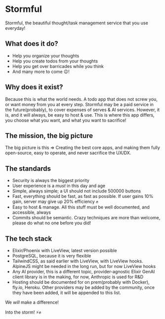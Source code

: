 # Stormful

Stormful, the beautiful thought/task management service that you use everyday!

## What does it do?

* Help you organize your thoughts
* Help you create todos from your thoughts
* Help you get over barricades while you think
* And many more to come 😉!


## Why does it exist?

Because this is what the world needs. A todo app that does not screw you, or want money from you at every step. Stormful may be a paid service in the future(probably), to cover expenses of serves & AI services. However, it is, and it will always, be easy to host & use. This is where this app differs, you choose what you want, and what you want to sacrifice!

## The mission, the big picture

The big picture is this => Creating the best core apps, and making them fully open-source, easy to operate, and never sacrifice the UX/DX.

## The standards

* Security is always the biggest priority
* User experience is a *must* in this day and age
* Simple, always simple; a UI should not include 500000 buttons
* Fast, everything should be fast, as fast as possible. If user gains 10% gain, server may give up 20% efficiency ✊
* Easy to host & manage. All this stuff must be well documented, and accessible, always
* Commits should be semantic. Crazy techniques are more than welcome, please do what no one before you did!

## The tech stack

* Elixir/Phoenix with LiveView, latest version possible
* PostgreSQL, because it is very flexible
* TailwindCSS, as said earlier with LiveView, with LiveView hooks. AlpineJS might be needed in the long run, but for now LiveView hooks
* Any AI provider, this is a different topic, provider-agnostic Elixir GenAI client library is in the making, for now, Anthropic is used for R&D
* Hosting should be documented for on prem(probably with Docker), fly.io, Heroku. Other providers may be added by the community, once they have been added, it will be appended to this list.


We *will* make a difference!

Into the storm! ⚡✊
